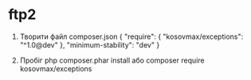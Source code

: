 # ftp2
1. Творити файл composer.json
{
    "require": {
        "kosovmax/exceptions": "^1.0@dev"
    },
    "minimum-stability": "dev"
}

2. Пробіг php composer.phar install або composer require kosovmax/exceptions
